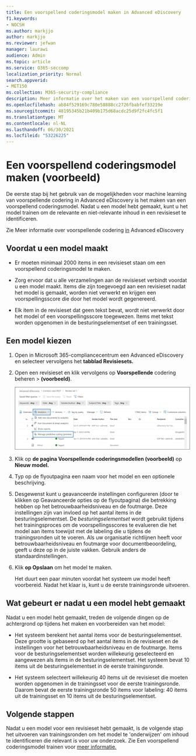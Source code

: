 ```yaml
---
title: Een voorspellend coderingsmodel maken in Advanced eDiscovery
f1.keywords:
- NOCSH
ms.author: markjjo
author: markjjo
ms.reviewer: jefwan
manager: laurawi
audience: Admin
ms.topic: article
ms.service: O365-seccomp
localization_priority: Normal
search.appverid:
- MET150
ms.collection: M365-security-compliance
description: Meer informatie over het maken van een voorspellend coderingsmodel in Advanced eDiscovery. Dit is de eerste stap in het gebruik van de mogelijkheden voor machine learning in Advanced eDiscovery om relevante en niet-relevante inhoud in een revisieset te identificeren.
ms.openlocfilehash: ab84f529169c780e58888cc2726fbabfef33219e
ms.sourcegitcommit: 48195345b21b409b175d68acdc25d9f2fc4fc5f1
ms.translationtype: MT
ms.contentlocale: nl-NL
ms.lasthandoff: 06/30/2021
ms.locfileid: "53226225"
---
```

# <a name="create-a-predictive-coding-model-preview"></a>Een voorspellend coderingsmodel maken (voorbeeld)

De eerste stap bij het gebruik van de mogelijkheden voor machine learning van voorspellende codering in Advanced eDiscovery is het maken van een voorspellend coderingsmodel. Nadat u een model hebt gemaakt, kunt u het model trainen om de relevante en niet-relevante inhoud in een revisieset te identificeren.

Zie Meer informatie over voorspellende codering [in](predictive-coding-overview.md#the-predictive-coding-workflow) Advanced eDiscovery

## <a name="before-you-create-a-model"></a>Voordat u een model maakt

- Er moeten minimaal 2000 items in een revisieset staan om een voorspellend coderingsmodel te maken.

- Zorg ervoor dat u alle verzamelingen aan de revisieset verbindt voordat u een model maakt. Items die zijn toegevoegd aan een revisieset nadat het model is gemaakt, worden niet verwerkt en krijgen een voorspellingsscore die door het model wordt gegenereerd.

- Elk item in de revisieset dat geen tekst bevat, wordt niet verwerkt door het model of een voorspellingsscore toegewezen. Items met tekst worden opgenomen in de besturingselementset of een trainingsset.

## <a name="create-a-model"></a>Een model kiezen

1. Open in Microsoft 365-compliancecentrum een Advanced eDiscovery en selecteer vervolgens het **tabblad Revisiesets.**

2. Open een revisieset en klik vervolgens op **Voorspellende** codering beheren  >  **(voorbeeld)**.

   ![Klik in de vervolgkeuzelijst Analyseren in de revisieset om naar de pagina Voorspellende codering te gaan](..\media\ManagePredictiveCoding.png)

3. Klik op **de pagina Voorspellende coderingsmodellen (voorbeeld)** op **Nieuw model.**

4. Typ op de flyoutpagina een naam voor het model en een optionele beschrijving.

5. Desgewenst kunt u geavanceerde instellingen configureren  (door te klikken op Geavanceerde opties op de flyoutpagina) die betrekking hebben op het betrouwbaarheidsniveau en de foutmarge. Deze instellingen zijn van invloed op het aantal items in de besturingselementset. De *besturingselementset* wordt gebruikt tijdens het trainingsproces om de voorspellingsscores te evalueren die het model aan items toewijst met de labeling die u tijdens de trainingsronden uit te voeren. Als uw organisatie richtlijnen heeft voor betrouwbaarheidsniveau en foutmarge voor documentbeoordeling, geeft u deze op in de juiste vakken. Gebruik anders de standaardinstellingen.

6. Klik **op Opslaan** om het model te maken.

   Het duurt een paar minuten voordat het systeem uw model heeft voorbereid. Nadat het klaar is, kunt u de eerste trainingsronde uitvoeren.

## <a name="what-happens-after-you-create-a-model"></a>Wat gebeurt er nadat u een model hebt gemaakt

Nadat u een model hebt gemaakt, treden de volgende dingen op de achtergrond op tijdens het maken en voorbereiden van het model:

- Het systeem berekent het aantal items voor de besturingselementset. Deze grootte is gebaseerd op het aantal items in de revisieset en de instellingen voor het betrouwbaarheidsniveau en de foutmarge. Items voor de besturingselementset worden willekeurig geselecteerd en aangewezen als items in de besturingselementset. Het systeem bevat 10 items uit de besturingselementset in de eerste trainingsronde.

- Het systeem selecteert willekeurig 40 items uit de revisieset die moeten worden opgenomen in de trainingsset voor de eerste trainingsronde. Daarom bevat de eerste trainingsronde 50 items voor labeling: 40 items uit de trainingsset en 10 items uit de besturingselementset.

## <a name="next-steps"></a>Volgende stappen

Nadat u een model voor een revisieset hebt gemaakt, is de volgende stap het uitvoeren van trainingsronden om het model te 'onderwijzen' om inhoud te identificeren die relevant is voor uw onderzoek. Zie Een voorspellend coderingsmodel trainen voor [meer informatie.](predictive-coding-train-model.md)
